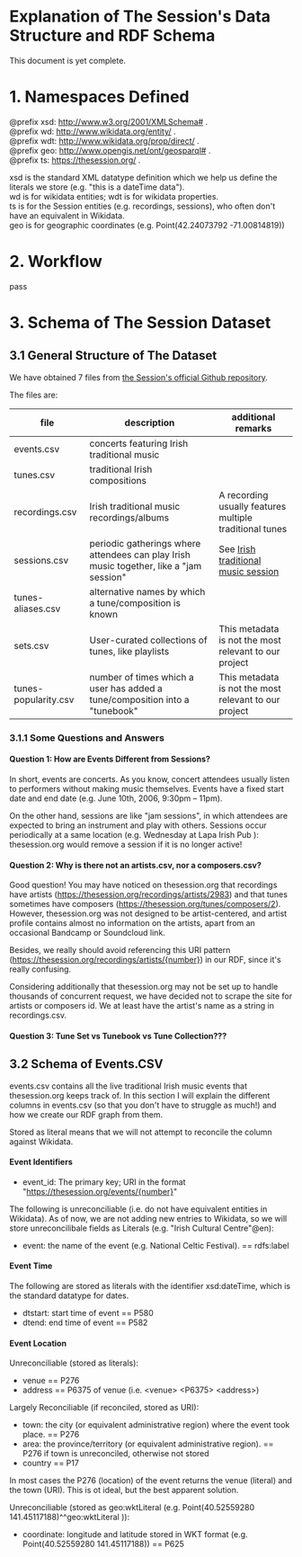 # Explanation of The Session's Data Structure and RDF Schema

This document is yet complete.


# 1. Namespaces Defined

@prefix xsd:  <http://www.w3.org/2001/XMLSchema#> .  
@prefix wd:   <http://www.wikidata.org/entity/> .  
@prefix wdt:  <http://www.wikidata.org/prop/direct/> .  
@prefix geo:  <http://www.opengis.net/ont/geosparql#> .  
@prefix ts:   <https://thesession.org/> .

xsd is the standard XML datatype definition which we help us define the literals we store (e.g. "this is a dateTime data").  
wd is for wikidata entities; wdt is for wikidata properties.  
ts is for the Session entities (e.g. recordings, sessions), who often don't have an equivalent in Wikidata.  
geo is for geographic coordinates (e.g. Point(42.24073792 -71.00814819))  

# 2. Workflow
pass

# 3. Schema of The Session Dataset

## 3.1 General Structure of The Dataset
We have obtained 7 files from [the Session's official Github repository](https://github.com/adactio/TheSession-data). 

The files are:

|file | description | additional remarks|
|------|-------------|------------------|
|events.csv | concerts featuring Irish traditional music |
|tunes.csv | traditional Irish compositions | 
|recordings.csv | Irish traditional music recordings/albums | A recording usually features multiple traditional tunes|
|sessions.csv | periodic gatherings where attendees can play Irish music together, like a "jam session" | See [Irish traditional music session](https://en.wikipedia.org/wiki/Irish_traditional_music_session)
|tunes-aliases.csv |alternative names by which a tune/composition is known| 
|sets.csv | User-curated collections of tunes, like playlists| This metadata is not the most relevant to our project | 
|tunes-popularity.csv | number of times which a user has added a tune/composition into a "tunebook" | This metadata is not the most relevant to our project


### 3.1.1 Some Questions and Answers

#### Question 1:  How are Events Different from Sessions?
In short, events are concerts. As you know, concert attendees usually listen to performers without making music themselves. Events have a fixed start date and end date (e.g. June 10th, 2006, 9:30pm – 11pm).

On the other hand, sessions are like "jam sessions", in which attendees are expected to bring an instrument and play with others. Sessions occur periodically at a same location (e.g. Wednesday at Lapa Irish Pub ): thesession.org would remove a session if it is no longer active!

#### Question 2: Why is there not an artists.csv, nor a composers.csv?
Good question! You may have noticed on thesession.org that recordings have artists (https://thesession.org/recordings/artists/2983) and that tunes sometimes have composers (https://thesession.org/tunes/composers/2). However, thesession.org was not designed to be artist-centered, and artist profile contains almost no information on the artists, apart from an occasional Bandcamp or Soundcloud link. 

Besides, we really should avoid referencing this URI pattern (https://thesession.org/recordings/artists/{number}) in our RDF, since it's really confusing. 

Considering additionally that thesession.org may not be set up to handle thousands of concurrent request,  we have decided not to scrape the site for artists or composers id. We at least have the artist's name as a string in recordings.csv.

#### Question 3: Tune Set vs Tunebook vs Tune Collection???


## 3.2 Schema of Events.CSV
events.csv contains all the live traditional Irish music events that thesession.org keeps track of. In this section I will explain the different columns in events.csv (so that you don't have to struggle as much!) and how we create our RDF graph from them.




Stored as literal means that we will not attempt to reconcile the column against Wikidata. 

#### Event Identifiers

- event_id: The primary key; URI in the format "https://thesession.org/events/{number}"

The following is unreconciliable (i.e. do not have equivalent entities in Wikidata). As of now, we are not adding new entries to Wikidata, so we will store unreconcilibale fields as Literals (e.g. "Irish Cultural Centre"@en):
- event: the name of the event (e.g. National Celtic Festival). == rdfs:label 

#### Event Time

The following are stored as literals with the identifier xsd:dateTime, which is the standard datatype for dates.
- dtstart: start time of event == P580 
- dtend: end time of event == P582  

#### Event Location

Unreconciliable (stored as literals):
- venue == P276 
- address == P6375 of venue (i.e. \<venue\> \<P6375\> \<address\>)

Largely Reconciliable (if reconciled, stored as URI):
- town: the city (or equivalent administrative region) where the event took place. == P276
- area: the province/territory (or equivalent administrative region). == P276 if town is unreconciled, otherwise not stored
- country == P17

In most cases the P276 (location) of the event returns the venue (literal) and the town (URI). This is ot ideal, but the best apparent solution.

Unreconciliable (stored as geo:wktLiteral (e.g. Point(40.52559280 141.45117188)^^geo:wktLiteral )):
- coordinate: longitude and latitude stored in WKT format (e.g. Point(40.52559280 141.45117188)) == P625

